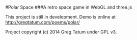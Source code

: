 #Polar Space
###A retro space game in WebGL and three.js

This project is still in development. Demo is online at http://gregtatum.com/poems/polar/

Project copyright (c) 2014 Greg Tatum under GPL v3.